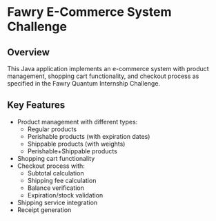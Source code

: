 # Fawry E-Commerce System Challenge

## Overview

This Java application implements an e-commerce system with product management, shopping cart functionality, and checkout process as specified in the Fawry Quantum Internship Challenge.

## Key Features

- Product management with different types:
  - Regular products
  - Perishable products (with expiration dates)
  - Shippable products (with weights)
  - Perishable+Shippable products
- Shopping cart functionality
- Checkout process with:
  - Subtotal calculation
  - Shipping fee calculation
  - Balance verification
  - Expiration/stock validation
- Shipping service integration
- Receipt generation
